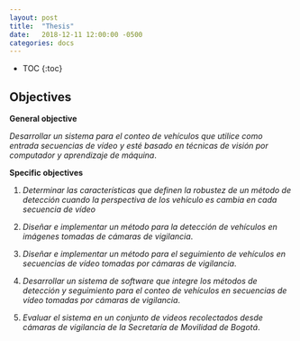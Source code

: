 ```yaml
---
layout: post
title:  "Thesis"
date:   2018-12-11 12:00:00 -0500
categories: docs
---
```


* TOC
{:toc}

## Objectives

**General objective**

*Desarrollar un sistema para el conteo de vehículos que utilice como entrada secuencias de vídeo y esté basado en técnicas de visión por computador y aprendizaje de máquina*.

**Specific objectives**

1. *Determinar las características que definen la robustez de un método de detección cuando la perspectiva de los vehículo es cambia en cada secuencia de vídeo*

2. *Diseñar e implementar un método para la detección de vehículos en imágenes tomadas de cámaras de vigilancia*.

3. *Diseñar e implementar un método para el seguimiento de vehículos en secuencias de vídeo tomadas por cámaras de vigilancia*.

4. *Desarrollar un sistema de software que integre los métodos de detección y seguimiento para el conteo de vehículos en secuencias de vídeo tomadas por cámaras de vigilancia*.

5. *Evaluar el sistema en un conjunto de videos recolectados desde cámaras de vigilancia de la Secretaría de Movilidad de Bogotá*.
